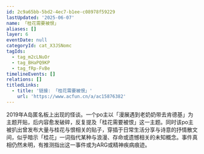 ```yaml
---
id: 2c9a65bb-5bd2-4ec7-b1ee-c08978f59229
lastUpdated: '2025-06-07'
name: 「桂花需要被恨」
aliases: []
layer: 6
eventDate: null
categoryId: cat_X3JSNomc
tagIds:
  - tag_m2cLNuOr
  - tag_BHaPQ9KP
  - tag_fRp-FvBe
timelineEvents: []
relations: []
titledLinks:
  - title: '链接: 「桂花需要被恨」'
    url: 'https://www.acfun.cn/a/ac15876382'
---
```

2019年A岛匿名板上出现的怪谈。一个po主以「漫展遇到老奶奶带去肯德基」为主题开贴，后内容愈发破碎，反复提及「桂花需要被恨」这一主题。同时该po主被扒出曾发布大量与桂花与恨相关的贴子，穿插于日常生活分享与诗意的抒情散文间，似乎暗示「桂花」一词指代某种与浪漫、存命或遗憾相关的未知概念。事件真相仍然未明，有推测指出这一事件或为ARG或精神疾病痕迹。
